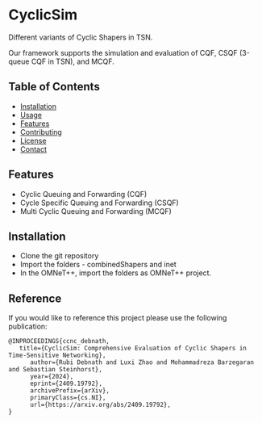 # CyclicSim
Different variants of Cyclic Shapers in TSN.

Our framework supports the simulation and evaluation of CQF, CSQF (3-queue CQF in TSN), and MCQF.

## Table of Contents
- [Installation](#installation)
- [Usage](#usage)
- [Features](#features)
- [Contributing](#contributing)
- [License](#license)
- [Contact](#contact)

## Features
- Cyclic Queuing and Forwarding (CQF)
- Cycle Specific Queuing and Forwarding (CSQF)
- Multi Cyclic Queuing and Forwarding (MCQF)

## Installation
- Clone the git repository
- Import the folders - combinedShapers and inet
- In the OMNeT++, import the folders as OMNeT++ project.

## Reference
If you would like to reference this project please use the following publication:

```
@INPROCEEDINGS{ccnc_debnath,
   title={CyclicSim: Comprehensive Evaluation of Cyclic Shapers in Time-Sensitive Networking}, 
      author={Rubi Debnath and Luxi Zhao and Mohammadreza Barzegaran and Sebastian Steinhorst},
      year={2024},
      eprint={2409.19792},
      archivePrefix={arXiv},
      primaryClass={cs.NI},
      url={https://arxiv.org/abs/2409.19792}, 
}
```
